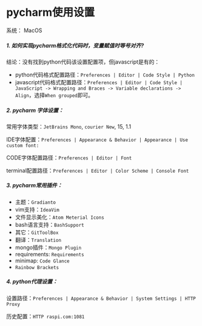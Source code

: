 # pycharm使用设置

系统： MacOS

##### 1. 如何实现pycharm格式化代码时，变量赋值时等号对齐?
结论：没有找到python代码该设置配置项，但javascript是有的：
- python代码格式配置路径：`Preferences | Editor | Code Style | Python`
- javascript代码格式配置路径：`Preferences | Editor | Code Style | JavaScript -> Wrapping and Braces -> Variable declarations -> Align`，选择`When grouped`即可。

##### 2. pycharm 字体设置：
常用字体类型：`JetBrains Mono`, `courier New`, 15, 1.1

IDE字体配置：`Preferences | Appearance & Behavior | Appearance | Use custom font:`

CODE字体配置路径：`Preferences | Editor | Font`

terminal配置路径：`Preferences | Editor | Color Scheme | Console Font`

##### 3. pycharm常用插件：
- 主题：`Gradianto`
- vim支持：`IdeaVim`
- 文件显示美化：`Atom Meterial Icons`
- bash语言支持：`BashSupport`
- 其它：`GitToolBox`
- 翻译：`Translation`
- mongo插件：`Mongo Plugin`
- requirements: `Requirements`
- minimap: `Code Glance`
- `Rainbow Brackets`

##### 4. python代理设置：
设置路径：`Preferences | Appearance & Behavior | System Settings | HTTP Proxy`

历史配置：`HTTP raspi.com:1081`
